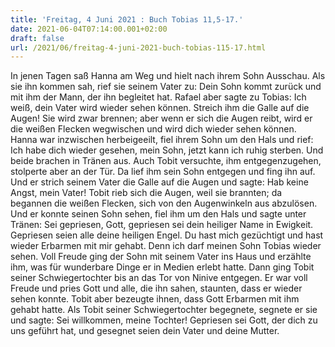```yaml
---
title: 'Freitag, 4 Juni 2021 : Buch Tobias 11,5-17.'
date: 2021-06-04T07:14:00.001+02:00
draft: false
url: /2021/06/freitag-4-juni-2021-buch-tobias-115-17.html
---
```


In jenen Tagen saß Hanna am Weg und hielt nach ihrem Sohn Ausschau. Als sie ihn kommen sah, rief sie seinem Vater zu: Dein Sohn kommt zurück und mit ihm der Mann, der ihn begleitet hat. Rafael aber sagte zu Tobias: Ich weiß, dein Vater wird wieder sehen können. Streich ihm die Galle auf die Augen! Sie wird zwar brennen; aber wenn er sich die Augen reibt, wird er die weißen Flecken wegwischen und wird dich wieder sehen können. Hanna war inzwischen herbeigeeilt, fiel ihrem Sohn um den Hals und rief: Ich habe dich wieder gesehen, mein Sohn, jetzt kann ich ruhig sterben. Und beide brachen in Tränen aus. Auch Tobit versuchte, ihm entgegenzugehen, stolperte aber an der Tür. Da lief ihm sein Sohn entgegen und fing ihn auf. Und er strich seinem Vater die Galle auf die Augen und sagte: Hab keine Angst, mein Vater! Tobit rieb sich die Augen, weil sie brannten; da begannen die weißen Flecken, sich von den Augenwinkeln aus abzulösen. Und er konnte seinen Sohn sehen, fiel ihm um den Hals und sagte unter Tränen: Sei gepriesen, Gott, gepriesen sei dein heiliger Name in Ewigkeit. Gepriesen seien alle deine heiligen Engel. Du hast mich gezüchtigt und hast wieder Erbarmen mit mir gehabt. Denn ich darf meinen Sohn Tobias wieder sehen. Voll Freude ging der Sohn mit seinem Vater ins Haus und erzählte ihm, was für wunderbare Dinge er in Medien erlebt hatte. Dann ging Tobit seiner Schwiegertochter bis an das Tor von Ninive entgegen. Er war voll Freude und pries Gott und alle, die ihn sahen, staunten, dass er wieder sehen konnte. Tobit aber bezeugte ihnen, dass Gott Erbarmen mit ihm gehabt hatte. Als Tobit seiner Schwiegertochter begegnete, segnete er sie und sagte: Sei willkommen, meine Tochter! Gepriesen sei Gott, der dich zu uns geführt hat, und gesegnet seien dein Vater und deine Mutter.